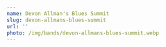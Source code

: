 ```yaml
---
name: Devon Allman's Blues Summit
slug: devon-allmans-blues-summit
url: ''
photo: /img/bands/devon-allmans-blues-summit.webp
---
```

